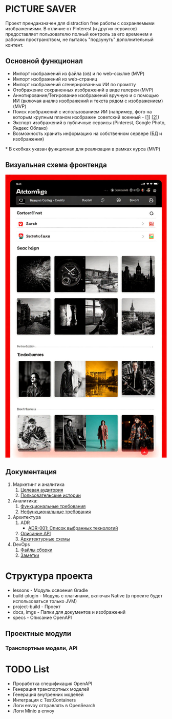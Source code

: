 # PICTURE SAVER

Проект пренданзначен для distraction free работы с сохраняемыми изображениями.
В отличие от Pinterest (и других сервисов) предоставляет пользователю полный контроль за его временем и рабочим пространством, не пытаясь "подсунуть" дополнительный контент.

## Основной функционал
- Импорт изображений из файла (ов) и по web-ссылке (MVP)
- Импорт изображений из web-страниц 
- Импорт изображений сгенерированных ИИ по промпту 
- Отображение сохраненных изображений в виде галереи (MVP)
- Аннотирование/Тегирование изображений вручную и с помощью ИИ (включая анализ изображений и текста рядом с изображением) (MVP)
- Поиск изображений с использованием ИИ (например, фото на которым крупным планом изображен советский военный - [[1]](./imgs/Pic_1.jpg) [[2]](./imgs/Pic_2.jpg))
- Экспорт изображений в публичные сервисы (Pinterest, Google Photo, Яндекс Облако)
- Возможность хранить информацию на собственном сервере (БД и изображения)

\* В скобках указан функционал для реализации в рамках курса (MVP)

## Визуальная схема фронтенда

![Макет фронта](imgs/Wireframe.jpeg)

## Документация

1. Маркетинг и аналитика
    1. [Целевая аудитория](./docs/01-biz/01-target-audience.md)
    2. [Пользовательские истории](./docs/01-biz/03-bizreq.md)
2. Аналитика:
    1. [Функциональные требования](./docs/02-analysis/01-functional-requiremens.md)
    2. [Нефункциональные требования](./docs/02-analysis/02-nonfunctional-requirements.md)
3. Архитектура
    1. ADR
       - [ADR-001: Список выбранных технологий](docs/03-architecture/ADR/adr-000.md)  
    2. [Описание API](docs/03-architecture/02-api.md)
    3. [Архитектурные схемы](docs/03-architecture/03-arch.md)
4. DevOps
    1. [Файлы сборки](./deploy)
    2. [Заметки](docs/04-devops/01-notes.md) 

# Структура проекта

- lessons - Модуль освоения Gradle
- build-plugin - Модуль с плагинами, включая Native (в проекте будет использоваться только JVM)
- project-build - Проект
- docs, imgs - Папки для документов и изображений
- specs - Описание OpenAPI

## Проектные модули

### Транспортные модели, API

# TODO List

- Проработка спецификация OpenAPI
- Генерация транспортных моделей
- Генерация внутренних моделей
- Интеграция с TestContainers
- Логи envoy отправлять в OpenSearch
- Логи Minio в envoy
